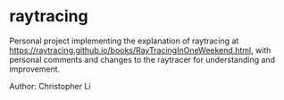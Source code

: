 # raytracing
Personal project implementing the explanation of raytracing at https://raytracing.github.io/books/RayTracingInOneWeekend.html,
with personal comments and changes to the raytracer for understanding and improvement.

Author:
Christopher Li
